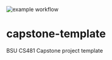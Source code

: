 ![example workflow](https://github.com/cs481-ekh/f21-na/blob/main/.github/workflows/Build-and-test.yml)
# capstone-template
BSU CS481 Capstone project template
